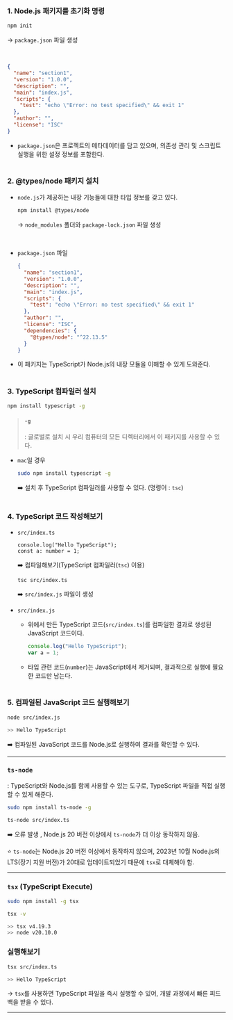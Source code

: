 ### 1. Node.js 패키지를 초기화 명령

```bash
npm init
```

→ `package.json` 파일 생성

<br />

```json
{
  "name": "section1",
  "version": "1.0.0",
  "description": "",
  "main": "index.js",
  "scripts": {
    "test": "echo \"Error: no test specified\" && exit 1"
  },
  "author": "",
  "license": "ISC"
}
```

- `package.json`은 프로젝트의 메타데이터를 담고 있으며, 의존성 관리 및 스크립트 실행을 위한 설정 정보를 포함한다.

#

### 2. @types/node 패키지 설치

- `node.js`가 제공하는 내장 기능들에 대한 타입 정보를 갖고 있다.

    ```bash
    npm install @types/node
    ```
    → `node_modules` 폴더와 `package-lock.json` 파일 생성

<br />
    
- `package.json` 파일

    ```json
    {
      "name": "section1",
      "version": "1.0.0",
      "description": "",
      "main": "index.js",
      "scripts": {
        "test": "echo \"Error: no test specified\" && exit 1"
      },
      "author": "",
      "license": "ISC",
      "dependencies": {
        "@types/node": "^22.13.5"
      }
    }
    ```

- 이 패키지는 TypeScript가 Node.js의 내장 모듈을 이해할 수 있게 도와준다.

# 

### 3. TypeScript 컴파일러 설치

```bash
npm install typescript -g
```

<aside>

> #### `-g`
> : 글로벌로 설치 시 우리 컴퓨터의 모든 디렉터리에서 이 패키지를 사용할 수 있다.

</aside>

- `mac`일 경우

    ```bash
    sudo npm install typescript -g
    ```

    ➡️ 설치 후 TypeScript 컴파일러를 사용할 수 있다. (명령어 : `tsc`)

#

### 4. TypeScript 코드 작성해보기

- `src/index.ts`

    ```tsx
    console.log("Hello TypeScript");
    const a: number = 1;
    ```

  ➡️ 컴파일해보기(TypeScript 컴파일러(`tsc`) 이용)

    ```bash
    tsc src/index.ts
    ```

  ➡️ `src/index.js` 파일이 생성

- `src/index.js`
    - 위에서 만든 TypeScript 코드(`src/index.ts`)를 컴파일한 결과로 생성된 JavaScript 코드이다.

      ```jsx
      console.log("Hello TypeScript");
      var a = 1;
      ```

    - 타입 관련 코드(`number`)는 JavaScript에서 제거되며, 결과적으로 실행에 필요한 코드만 남는다.

#

### 5. 컴파일된 JavaScript 코드 실행해보기

```bash
node src/index.js

>> Hello TypeScript
```

➡️ 컴파일된 JavaScript 코드를 Node.js로 실행하여 결과를 확인할 수 있다.

---

### `ts-node`

: TypeScript와 Node.js를 함께 사용할 수 있는 도구로, TypeScript 파일을 직접 실행할 수 있게 해준다.

```bash
sudo npm install ts-node -g
```

```bash
ts-node src/index.ts
```

➡️ 오류 발생 , Node.js 20 버전 이상에서 `ts-node`가 더 이상 동작하지 않음.

<aside>

⭐️  `ts-node`는 Node.js 20 버전 이상에서 동작하지 않으며, 2023년 10월 Node.js의 LTS(장기 지원 버전)가 20대로 업데이트되었기 때문에 `tsx`로 대체해야 함.

</aside>

---

### **`tsx` (TypeScript Execute)**

```bash
sudo npm install -g tsx
```

```bash
tsx -v

>> tsx v4.19.3
>> node v20.10.0
```

### 실행해보기

```bash
tsx src/index.ts

>> Hello TypeScript
```

→ `tsx`를 사용하면 TypeScript 파일을 즉시 실행할 수 있어, 개발 과정에서 빠른 피드백을 받을 수 있다.

---
